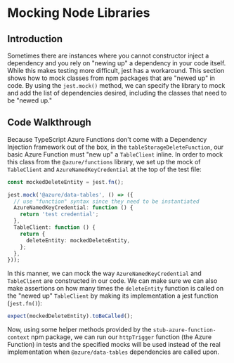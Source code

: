 # Mocking Node Libraries

## Introduction

Sometimes there are instances where you cannot constructor inject a dependency and you rely on "newing up" a dependency in your code itself.
While this makes testing more difficult, jest has a workaround.
This section shows how to mock classes from npm packages that are "newed up" in code.
By using the `jest.mock()` method, we can specify the library to mock and add the list of dependencies desired, including the classes that need to be "newed up."

## Code Walkthrough

Because TypeScript Azure Functions don't come with a Dependency Injection framework out of the box, in the `tableStorageDeleteFunction`, our basic Azure Function must "new up" a `TableClient` inline.
In order to mock this class from the `@azure/functions` library, we set up the mock of `TableClient`
and `AzureNamedKeyCredential` at the top of the test file:

```ts
const mockedDeleteEntity = jest.fn();

jest.mock('@azure/data-tables', () => ({
  // use "function" syntax since they need to be instantiated
  AzureNamedKeyCredential: function () {
    return 'test credential';
  },
  TableClient: function () {
    return {
      deleteEntity: mockedDeleteEntity,
    };
  },
}));
```

In this manner, we can mock the way `AzureNamedKeyCredential` and `TableClient` are constructed in our code.
We can make sure we can also make assertions on how many times the `deleteEntity` function is called on the "newed up" `TableClient` by making its implementation a jest function (`jest.fn()`):

```ts
expect(mockedDeleteEntity).toBeCalled();
```

Now, using some helper methods provided by the `stub-azure-function-context` npm package, we can run our `httpTrigger` function (the Azure Function) in tests and the specified mocks will be used instead of the real implementation when `@azure/data-tables` dependencies are called upon.
